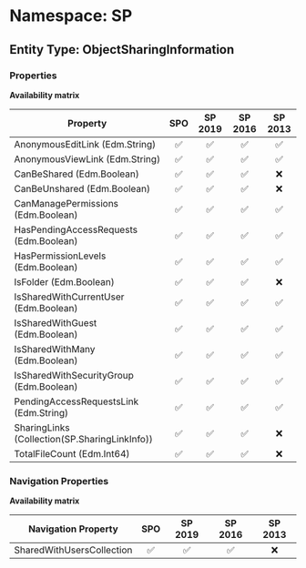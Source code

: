 # Namespace: SP

## Entity Type: ObjectSharingInformation

### Properties

**Availability matrix**

Property | SPO | SP 2019 | SP 2016 | SP 2013
----------|:---:|:-------:|:-------:|:-------:
AnonymousEditLink (Edm.String) | ✅ | ✅ | ✅ | ✅
AnonymousViewLink (Edm.String) | ✅ | ✅ | ✅ | ✅
CanBeShared (Edm.Boolean) | ✅ | ✅ | ✅ | ❌
CanBeUnshared (Edm.Boolean) | ✅ | ✅ | ✅ | ❌
CanManagePermissions (Edm.Boolean) | ✅ | ✅ | ✅ | ✅
HasPendingAccessRequests (Edm.Boolean) | ✅ | ✅ | ✅ | ✅
HasPermissionLevels (Edm.Boolean) | ✅ | ✅ | ✅ | ✅
IsFolder (Edm.Boolean) | ✅ | ✅ | ✅ | ❌
IsSharedWithCurrentUser (Edm.Boolean) | ✅ | ✅ | ✅ | ✅
IsSharedWithGuest (Edm.Boolean) | ✅ | ✅ | ✅ | ✅
IsSharedWithMany (Edm.Boolean) | ✅ | ✅ | ✅ | ✅
IsSharedWithSecurityGroup (Edm.Boolean) | ✅ | ✅ | ✅ | ✅
PendingAccessRequestsLink (Edm.String) | ✅ | ✅ | ✅ | ✅
SharingLinks (Collection(SP.SharingLinkInfo)) | ✅ | ✅ | ✅ | ❌
TotalFileCount (Edm.Int64) | ✅ | ✅ | ✅ | ❌

### Navigation Properties

**Availability matrix**

Navigation Property | SPO | SP 2019 | SP 2016 | SP 2013
----------|:---:|:-------:|:-------:|:-------:
SharedWithUsersCollection | ✅ | ✅ | ✅ | ❌